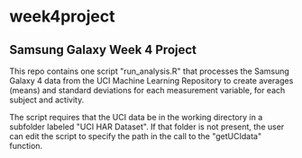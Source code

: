 # week4project
## Samsung Galaxy Week 4 Project

This repo contains one script "run_analysis.R" that processes the Samsung Galaxy 4 data from the UCI Machine Learning Repository to create averages (means) and standard deviations for each measurement variable, for each subject and activity.

The script requires that the UCI data be in the working directory in a subfolder labeled "UCI HAR Dataset". If that folder is not present, the user can edit the script to specify the path in the call to the "getUCIdata" function.
